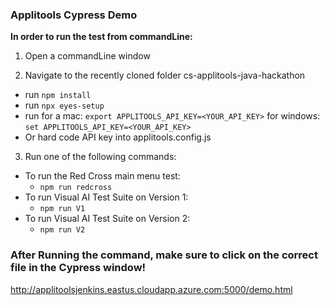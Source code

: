 ### Applitools Cypress Demo

**In order to run the test from commandLine:**

1.  Open a commandLine window

2.  Navigate to the recently cloned folder cs-applitools-java-hackathon
-  run `npm install`
- run `npx eyes-setup`
- run for a mac: `export APPLITOOLS_API_KEY=<YOUR_API_KEY>` for windows: `set APPLITOOLS_API_KEY=<YOUR_API_KEY>`
- Or hard code API key into applitools.config.js
    
3.  Run one of the following commands:
- To run the Red Cross main menu test:
    - `npm run redcross`  
- To run Visual AI Test Suite on Version 1:
    - `npm run V1`
- To run Visual AI Test Suite on Version 2:
    - `npm run V2`
       
### After Running the command, make sure to click on the correct file in the Cypress window!

http://applitoolsjenkins.eastus.cloudapp.azure.com:5000/demo.html
